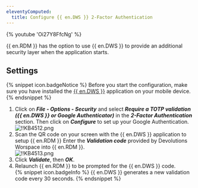 ```yaml
---
eleventyComputed:
  title: Configure {{ en.DWS }} 2-Factor Authentication
---
```

{% youtube 'Oi27Y8FfcNg' %}

{{ en.RDM }} has the option to use {{ en.DWS }} to provide an additional security layer when the application starts.

## Settings

{% snippet icon.badgeNotice %}
Before you start the configuration, make sure you have installed the [{{ en.DWS }}](https://devolutions.net/authenticator) application on your mobile device.
{% endsnippet %}

1. Click on ***File - Options - Security*** and select ***Require a TOTP validation ({{ en.DWS }} or Google Authenticator)*** in the ***2-Factor Authentication*** section. Then click on ***Configure*** to set up your Google Authentication.  
![!!KB4512.png](https://webdevolutions.azureedge.net/docs/en/kb/KB4512.png)
1. Scan the QR code on your screen with the {{ en.DWS }} application to setup {{ en.RDM }} Enter the ***Validation code*** provided by Devolutions Worspace into {{ en.RDM }}.  
![!!KB4513.png](https://webdevolutions.azureedge.net/docs/en/kb/KB4513.png)
1. Click ***Validate***, then ***OK***.
1. Relaunch {{ en.RDM }} to be prompted for the {{ en.DWS }} code.  
{% snippet icon.badgeInfo %}
{{ en.DWS }} generates a new validation code every 30 seconds.
{% endsnippet %}
